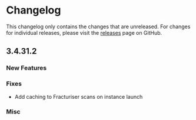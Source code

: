 # Changelog

This changelog only contains the changes that are unreleased. For changes for individual releases, please visit the
[releases](https://github.com/ATLauncher/ATLauncher/releases) page on GitHub.

## 3.4.31.2

### New Features

### Fixes
- Add caching to Fracturiser scans on instance launch

### Misc
